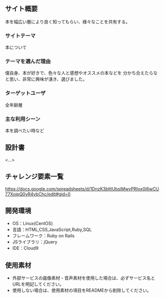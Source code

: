 ## サイト概要

本を幅広い層により良く知ってもらい、様々なことを共有する。

### サイトテーマ

本について

### テーマを選んだ理由

僕自身、本が好きで、色々な人と感想やオススメの本などを
分かち合えたらなと思い、非常に興味が湧き、選びました。

### ターゲットユーザ

全年齢層

### 主な利用シーン

本を調べたい時など

## 設計書
<...>

## チャレンジ要素一覧

https://docs.google.com/spreadsheets/d/1DnzK3bItlUbsiMwvPRIox0i6wCU77XojpQ0vR4vbChc/edit#gid=0

## 開発環境
- OS：Linux(CentOS)
- 言語：HTML,CSS,JavaScript,Ruby,SQL
- フレームワーク：Ruby on Rails
- JSライブラリ：jQuery
- IDE：Cloud9

## 使用素材
- 外部サービスの画像素材・音声素材を使用した場合は、必ずサービス名とURLを明記してください。
- 使用しない場合は、使用素材の項目をREADMEから削除してください。
